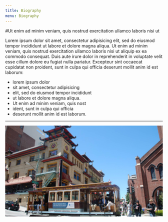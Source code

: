 ```yaml
---
title: Biography
menu: Biography
---
```


#Ut enim ad minim veniam, quis nostrud exercitation ullamco laboris nisi ut 

Lorem ipsum dolor sit amet, consectetur adipisicing elit, sed do eiusmod tempor incididunt ut labore et dolore magna aliqua. Ut enim ad minim veniam, quis nostrud exercitation ullamco laboris nisi ut aliquip ex ea commodo consequat. Duis aute irure dolor in reprehenderit in voluptate velit esse cillum dolore eu fugiat nulla pariatur. Excepteur sint occaecat cupidatat non proident, sunt in culpa qui officia deserunt mollit anim id est laborum:

- lorem ipsum dolor 
- sit amet, consectetur adipisicing 
- elit, sed do eiusmod tempor incididunt 
- ut labore et dolore magna aliqua. 
- Ut enim ad minim veniam, quis nost
- ident, sunt in culpa qui officia 
- deserunt mollit anim id est laborum.

---

![Test Image 3](img01.jpg)